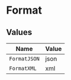 # Format


## Values

| Name         | Value        |
| ------------ | ------------ |
| `FormatJSON` | json         |
| `FormatXML`  | xml          |